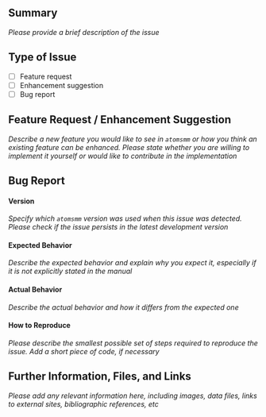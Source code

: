 ## Summary

_Please provide a brief description of the issue_

## Type of Issue

- [ ] Feature request
- [ ] Enhancement suggestion
- [ ] Bug report

## Feature Request / Enhancement Suggestion

_Describe a new feature you would like to see in `atomsmm` or how you think an existing feature can
be enhanced. Please state whether you are willing to implement it yourself or would like to
contribute in the implementation_

## Bug Report

#### Version

_Specify which `atomsmm` version was used when this issue was detected. Please check if the issue
persists in the latest development version_

#### Expected Behavior

_Describe the expected behavior and explain why you expect it, especially if it is not explicitly
stated in the manual_

#### Actual Behavior

_Describe the actual behavior and how it differs from the expected one_

#### How to Reproduce

_Please describe the smallest possible set of steps required to reproduce the issue. Add a short
piece of code, if necessary_

## Further Information, Files, and Links

_Please add any relevant information here, including images, data files, links to external sites,
bibliographic references, etc_
